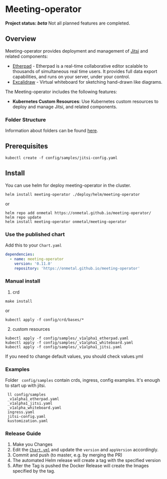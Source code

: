 # Meeting-operator
**Project status: *beta*** Not all planned features are completed.

## Overview
Meeting-operator provides deployment and management of [Jitsi](https://jitsi.org/) 
and related components: 
* [Etherpad](https://etherpad.org/) - Etherpad is a real-time collaborative editor scalable to thousands of simultaneous real time users. It provides full data export capabilities, and runs on your server, under your control.
* [Excalidraw](https://excalidraw.com/) - Virtual whiteboard for sketching hand-drawn like diagrams.

The Meeting-operator includes the following features:

* **Kubernetes Custom Resources**: Use Kubernetes custom resources to deploy and manage Jitsi,
  and related components.

### Folder Structure
Information about folders can be found [here](docs/folder-structure.md).

## Prerequisites
```
kubectl create -f config/samples/jitsi-config.yaml
```
## Install
You can use helm for deploy meeting-operator in the cluster.
```
helm install meeting-operator ./deploy/helm/meeting-operator
```
or
```
helm repo add onmetal https://onmetal.github.io/meeting-operator/
helm repo update
helm install meeting-operator onmetal/meeting-operator
```
### Use the published chart

Add this to your `Chart.yaml`
```yaml
dependencies:
  - name: meeting-operator
    version: '0.11.0'
    repository: 'https://onmetal.github.io/meeting-operator'
```

### Manual install
1. crd
```
make install
```
or
```
kubectl apply -f config/crd/bases/*
```
2. custom resources
```
kubectl apply -f config/samples/_v1alpha1_etherpad.yaml
kubectl apply -f config/samples/_v1alpha1_whiteboard.yaml 
kubectl apply -f config/samples/_v1alpha1_jitsi.yaml
```

If you need to change default values, you should check values.yml

### Examples
Folder ``` config/samples``` contain crds, ingress, config examples. It's enough to 
start up with jitsi.
```
 ll config/samples
 _v1alpha1_etherpad.yaml
 _v1alpha1_jitsi.yaml
 _v1alpha_whiteboard.yaml
 ingress.yaml
 jitsi-config.yaml
 kustomization.yaml
```

### Release Guide

1. Make you Changes
2. Edit the [`Chart.yml`](/deploy/helm/meeting-operator/Chart.yaml) and update the `version` and `appVersion` accordingly. 
3. Commit and push (to master, e.g. by merging the PR)
4. The automated Helm release will create a tag with the specified version
5. After the Tag is pushed the Docker Release will create the Images specified by the tag. 
